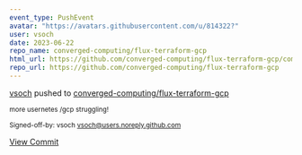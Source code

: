 ```yaml
---
event_type: PushEvent
avatar: "https://avatars.githubusercontent.com/u/814322?"
user: vsoch
date: 2023-06-22
repo_name: converged-computing/flux-terraform-gcp
html_url: https://github.com/converged-computing/flux-terraform-gcp/commit/2a63370b4883d2152d03b028683fadaf85b8b8ce
repo_url: https://github.com/converged-computing/flux-terraform-gcp
---
```


<a href='https://github.com/vsoch' target='_blank'>vsoch</a> pushed to <a href='https://github.com/converged-computing/flux-terraform-gcp' target='_blank'>converged-computing/flux-terraform-gcp</a>

<small>more usernetes /gcp struggling!

Signed-off-by: vsoch <vsoch@users.noreply.github.com></small>

<a href='https://github.com/converged-computing/flux-terraform-gcp/commit/2a63370b4883d2152d03b028683fadaf85b8b8ce' target='_blank'>View Commit</a>